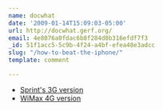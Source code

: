 ```yaml
---
name: docwhat
date: '2009-01-14T15:09:03-05:00'
url: http://docwhat.gerf.org/
email: 4e8076a0fdac6b8f284d8b316efdf7f3
_id: 51f1acc5-5c9b-4f24-a4bf-efea48e3adcc
slug: "/how-to-beat-the-iphone/"
template: comment

---
```


<ul>
 <li><a href="http://i.gizmodo.com/355715/pocketable-sprint-3g-wireless-router-coming-march-1" rel="nofollow">Sprint's 3G version</a>
 </li><li><a href="http://i.gizmodo.com/5131164/clearwire-prepping-a-wimax-wi+fi-router-for-portable-4g-hotspots" rel="nofollow">WiMax 4G version</a>
</li></ul>
